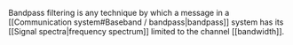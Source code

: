 Bandpass filtering is any technique by which a message in a [[Communication system#Baseband / bandpass|bandpass]] system has its [[Signal spectra|frequency spectrum]] limited to the channel [[bandwidth]]. 

# 
